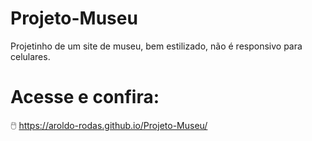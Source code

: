 # Projeto-Museu

Projetinho de um site de museu, bem estilizado, não é responsivo para celulares.

# Acesse e confira:

🖱️ https://aroldo-rodas.github.io/Projeto-Museu/
